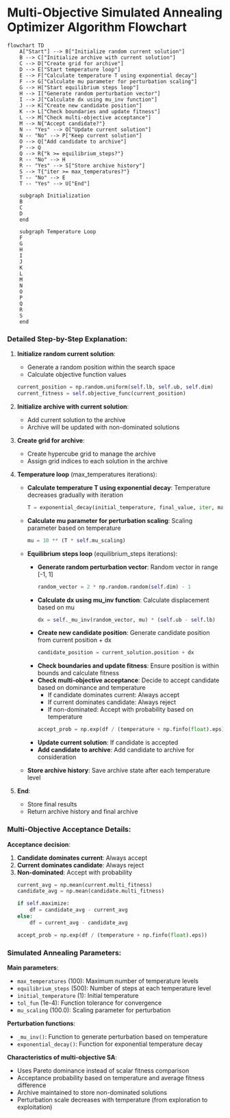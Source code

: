 # Multi-Objective Simulated Annealing Optimizer Algorithm Flowchart

```mermaid
flowchart TD
    A["Start"] --> B["Initialize random current solution"]
    B --> C["Initialize archive with current solution"]
    C --> D["Create grid for archive"]
    D --> E["Start temperature loop"]
    E --> F["Calculate temperature T using exponential decay"]
    F --> G["Calculate mu parameter for perturbation scaling"]
    G --> H["Start equilibrium steps loop"]
    H --> I["Generate random perturbation vector"]
    I --> J["Calculate dx using mu_inv function"]
    J --> K["Create new candidate position"]
    K --> L["Check boundaries and update fitness"]
    L --> M["Check multi-objective acceptance"]
    M --> N{"Accept candidate?"}
    N -- "Yes" --> O["Update current solution"]
    N -- "No" --> P["Keep current solution"]
    O --> Q["Add candidate to archive"]
    P --> Q
    Q --> R{"k >= equilibrium_steps?"}
    R -- "No" --> H
    R -- "Yes" --> S["Store archive history"]
    S --> T{"iter >= max_temperatures?"}
    T -- "No" --> E
    T -- "Yes" --> U["End"]
    
    subgraph Initialization
    B
    C
    D
    end
    
    subgraph Temperature Loop
    F
    G
    H
    I
    J
    K
    L
    M
    N
    O
    P
    Q
    R
    S
    end
```

### Detailed Step-by-Step Explanation:

1. **Initialize random current solution**:
   - Generate a random position within the search space
   - Calculate objective function values
   ```python
   current_position = np.random.uniform(self.lb, self.ub, self.dim)
   current_fitness = self.objective_func(current_position)
   ```

2. **Initialize archive with current solution**:
   - Add current solution to the archive
   - Archive will be updated with non-dominated solutions

3. **Create grid for archive**:
   - Create hypercube grid to manage the archive
   - Assign grid indices to each solution in the archive

4. **Temperature loop** (max_temperatures iterations):
   - **Calculate temperature T using exponential decay**: Temperature decreases gradually with iteration
     ```python
     T = exponential_decay(initial_temperature, final_value, iter, max_iter)
     ```
   
   - **Calculate mu parameter for perturbation scaling**: Scaling parameter based on temperature
     ```python
     mu = 10 ** (T * self.mu_scaling)
     ```
   
   - **Equilibrium steps loop** (equilibrium_steps iterations):
     * **Generate random perturbation vector**: Random vector in range [-1, 1]
       ```python
       random_vector = 2 * np.random.random(self.dim) - 1
       ```
     * **Calculate dx using mu_inv function**: Calculate displacement based on mu
       ```python
       dx = self._mu_inv(random_vector, mu) * (self.ub - self.lb)
       ```
     * **Create new candidate position**: Generate candidate position from current position + dx
       ```python
       candidate_position = current_solution.position + dx
       ```
     * **Check boundaries and update fitness**: Ensure position is within bounds and calculate fitness
     * **Check multi-objective acceptance**: Decide to accept candidate based on dominance and temperature
       - If candidate dominates current: Always accept
       - If current dominates candidate: Always reject  
       - If non-dominated: Accept with probability based on temperature
       ```python
       accept_prob = np.exp(df / (temperature + np.finfo(float).eps))
       ```
     * **Update current solution**: If candidate is accepted
     * **Add candidate to archive**: Add candidate to archive for consideration
   
   - **Store archive history**: Save archive state after each temperature level

5. **End**:
   - Store final results
   - Return archive history and final archive

### Multi-Objective Acceptance Details:

**Acceptance decision**:
1. **Candidate dominates current**: Always accept
2. **Current dominates candidate**: Always reject
3. **Non-dominated**: Accept with probability
   ```python
   current_avg = np.mean(current.multi_fitness)
   candidate_avg = np.mean(candidate.multi_fitness)
   
   if self.maximize:
       df = candidate_avg - current_avg
   else:
       df = current_avg - candidate_avg
   
   accept_prob = np.exp(df / (temperature + np.finfo(float).eps))
   ```

### Simulated Annealing Parameters:

**Main parameters**:
- `max_temperatures` (100): Maximum number of temperature levels
- `equilibrium_steps` (500): Number of steps at each temperature level
- `initial_temperature` (1): Initial temperature
- `tol_fun` (1e-4): Function tolerance for convergence
- `mu_scaling` (100.0): Scaling parameter for perturbation

**Perturbation functions**:
- `_mu_inv()`: Function to generate perturbation based on temperature
- `exponential_decay()`: Function for exponential temperature decay

**Characteristics of multi-objective SA**:
- Uses Pareto dominance instead of scalar fitness comparison
- Acceptance probability based on temperature and average fitness difference
- Archive maintained to store non-dominated solutions
- Perturbation scale decreases with temperature (from exploration to exploitation)